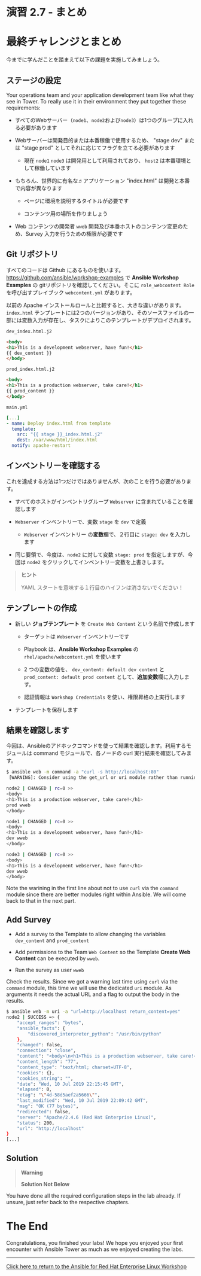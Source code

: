 # 演習 2.7 - まとめ

# 最終チャレンジとまとめ  

今までに学んだことを踏まえて以下の課題を実施してみましょう。  

## ステージの設定  

Your operations team and your application development team like what they see in Tower. To really use it in their environment they put together these requirements:

- すべてのWebサーバー（`node1`、`node2`および`node3`）は1つのグループに入れる必要があります

- Webサーバーは開発目的または本番稼働で使用するため、 "stage dev" または "stage prod" としてそれに応じてフラグを立てる必要があります

    - 現在 `node1` `node3` は開発用として利用されており、 `host2` は本番環境として稼働しています

- もちろん、世界的に有名な♬アプリケーション "index.html" は開発と本番で内容が異なります  

    - ページに環境を説明するタイトルが必要です  

    - コンテンツ用の場所を作りましょう

- Web コンテンツの開発者 `wweb` 開発及び本番ホストのコンテンツ変更のため、Survey 入力を行うための権限が必要です

## Git リポジトリ

すべてのコードは Github にあるものを使います。https://github.com/ansible/workshop-examples で **Ansible Workshop Examples** の gitリポジトリを確認してください。そこに `role_webcontent Role` を呼び出すプレイブック `webcontent.yml` があります。

以前の Apache インストールロールと比較すると、大きな違いがあります。`index.html` テンプレートには2つのバージョンがあり、そのソースファイルの一部には変数入力が存在し、タスクによりこのテンプレートがデプロイされます。  

`dev_index.html.j2` 

```html
<body>
<h1>This is a development webserver, have fun!</h1>
{{ dev_content }}
</body>
```

`prod_index.html.j2`

```html
<body>
<h1>This is a production webserver, take care!</h1>
{{ prod_content }}
</body>
```

`main.yml`

```yaml
[...]
- name: Deploy index.html from template
  template:
    src: "{{ stage }}_index.html.j2"
    dest: /var/www/html/index.html
  notify: apache-restart
```

## インベントリーを確認する

これを達成する方法は1つだけではありませんが、次のことを行う必要があります。  

- すべてのホストがインベントリグループ `Webserver` に含まれていることを確認します

- `Webserver` インベントリーで、変数 `stage` を `dev` で定義

    - `Webserver` インベントリー の**変数**欄で、２行目に `stage: dev` を入力します  

- 同じ要領で、今度は、`node2` に対して変数 `stage: prod` を指定しますが、今回は `node2` をクリックしてインベントリー変数を上書きします。

> **ヒント**
>
> YAML スタートを意味する１行目のハイフンは消さないでください！

## テンプレートの作成

- 新しい **ジョブテンプレート** を `Create Web Content` という名前で作成します

    - ターゲットは `Webserver` インベントリーです

    - Playbook は、**Ansible Workshop Examples** の `rhel/apache/webcontent.yml` を使います  

    - 2 つの変数の値を、 `dev_content: default dev content` と `prod_content: default prod content` として、**追加変数**欄に入力します。   

    - 認証情報は `Workshop Credentials` を使い、権限昇格の上実行します

- テンプレートを保存します  

## 結果を確認します

今回は、Ansibleのアドホックコマンドを使って結果を確認します。利用するモジュールは command モジュールで、各ノードの curl 実行結果を確認してみます。  

```bash
$ ansible web -m command -a "curl -s http://localhost:80"
 [WARNING]: Consider using the get_url or uri module rather than running 'curl'.  If you need to use command because get_url or uri is insufficient you can add 'warn: false' to this command task or set 'command_warnings=False' in ansible.cfg to get rid of this message.

node2 | CHANGED | rc=0 >>
<body>
<h1>This is a production webserver, take care!</h1>
prod wweb
</body>

node1 | CHANGED | rc=0 >>
<body>
<h1>This is a development webserver, have fun!</h1>
dev wweb
</body>

node3 | CHANGED | rc=0 >>
<body>
<h1>This is a development webserver, have fun!</h1>
dev wweb
</body>
```

Note the warining in the first line about not to use `curl` via the `command` module since there are better modules right within Ansible. We will come back to that in the next part.

## Add Survey

- Add a survey to the Template to allow changing the variables `dev_content` and `prod_content`

- Add permissions to the Team `Web Content` so the Template **Create Web Content** can be executed by `wweb`.

- Run the survey as user `wweb`

Check the results. Since we got a warning last time using `curl` via the `command` module, this time we will use the dedicated `uri` module. As arguments it needs the actual URL and a flag to output the body in the results.

```bash
$ ansible web -m uri -a "url=http://localhost return_content=yes"
node2 | SUCCESS => {
    "accept_ranges": "bytes",
    "ansible_facts": {
        "discovered_interpreter_python": "/usr/bin/python"
    },
    "changed": false,
    "connection": "close",
    "content": "<body>\n<h1>This is a production webserver, take care!</h1>\nprod wweb\n</body>\n",
    "content_length": "77",
    "content_type": "text/html; charset=UTF-8",
    "cookies": {},
    "cookies_string": "",
    "date": "Wed, 10 Jul 2019 22:15:45 GMT",
    "elapsed": 0,
    "etag": "\"4d-58d5aef2a5666\"",
    "last_modified": "Wed, 10 Jul 2019 22:09:42 GMT",
    "msg": "OK (77 bytes)",
    "redirected": false,
    "server": "Apache/2.4.6 (Red Hat Enterprise Linux)",
    "status": 200,
    "url": "http://localhost"
}
[...]
```

## Solution

> **Warning**
>
> **Solution Not Below**

You have done all the required configuration steps in the lab already. If unsure, just refer back to the respective chapters.

# The End

Congratulations, you finished your labs\! We hope you enjoyed your first encounter with Ansible Tower as much as we enjoyed creating the labs.

----

[Click here to return to the Ansible for Red Hat Enterprise Linux Workshop](../README.md#section-2---ansible-tower-exercises)

